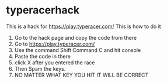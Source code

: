 # typeracerhack
This is a hack for https://play.typeracer.com/ This is how to do it
1. Go to the hack page and copy the code from there
2. Go to https://play.typeracer.com/
3. Use the command Shift Command C and hit console
4. Paste the code in there
5. click X after you entered the race
6. Then Spam the keys.
7. NO MATTER WHAT KEY YOU HIT IT WILL BE CORRECT
